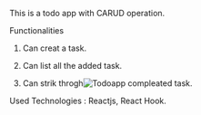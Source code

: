 
This is a todo app with CARUD operation.

Functionalities

1. Can creat a task.
2. Can list all the added task.

3. Can strik throgh![Todoapp](https://user-images.githubusercontent.com/83206716/116290517-28c54900-a7b1-11eb-8447-f53625f0dea0.png)
 compleated task.




Used Technologies : Reactjs, React Hook.

